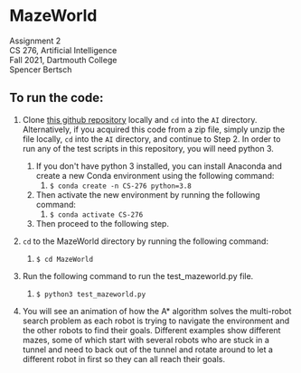# MazeWorld

Assignment 2   
CS 276, Artificial Intelligence  
Fall 2021, Dartmouth College  
Spencer Bertsch

## To run the code:

1. Clone [this github repository](https://github.com/spencerbertsch1/AI.git) locally and `cd` into the `AI` directory.
   Alternatively, if you acquired this code from a zip file, simply unzip the file locally, `cd` into the `AI` directory, and continue to Step 2.
   In order to run any of the test scripts in this repository, you will need python 3.
    1. If you don't have python 3 installed, you can install Anaconda and create a new Conda environment using the following command:
        1. `$ conda create -n CS-276 python=3.8`
    2. Then activate the new environment by running the following command:
        1. `$ conda activate CS-276`
    3. Then proceed to the following step.


2. `cd` to the MazeWorld directory by running the following command:
    1. `$ cd MazeWorld`


3. Run the following command to run the test_mazeworld.py file.
    1. `$ python3 test_mazeworld.py`


4. You will see an animation of how the A* algorithm solves the multi-robot search problem as each robot is trying to navigate the environment and the other
robots to find their goals. Different examples show different mazes, some of which start with several robots who are stuck in a tunnel
and need to back out of the tunnel and rotate around to let a different robot in first so they can all reach their goals. 